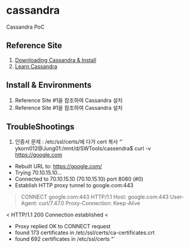 # cassandra
Cassandra PoC

## Reference Site
1. [Downloading Cassandra & Install](http://cassandra.apache.org/download/) 
2. [Learn Cassandra](https://www.tutorialspoint.com/cassandra/cassandra_create_keyspace.htm)
   
## Install & Environments
1. Reference Site #1을 참조하여 Cassandra 설치
2. Reference Site #1을 참조하여 Cassandra 설치

## TroubleShootings
1. 인증서 문제 : /etc/ssl/certs/에 다가 cert 복사
“`
ykorn012@Jung01:/mnt/d/SWTools/cassendra$ curl -v  https://google.com
* Rebuilt URL to: https://google.com/
*   Trying 70.10.15.10...
* Connected to 70.10.15.10 (70.10.15.10) port 8080 (#0)
* Establish HTTP proxy tunnel to google.com:443
> CONNECT google.com:443 HTTP/1.1
> Host: google.com:443
> User-Agent: curl/7.47.0
> Proxy-Connection: Keep-Alive
>
< HTTP/1.1 200 Connection established
<
* Proxy replied OK to CONNECT request
* found 173 certificates in /etc/ssl/certs/ca-certificates.crt
* found 692 certificates in /etc/ssl/certs
“`
